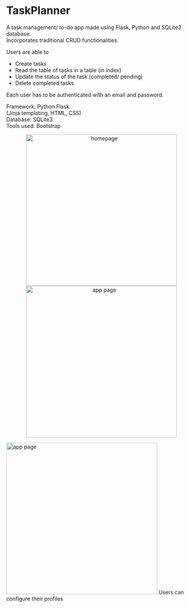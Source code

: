 # TaskPlanner
A task management/ to-do app made using Flask, Python and SQLite3 database. <br>
Incorporates traditional CRUD functionalities. <br>

Users are able to 
- Create tasks <br>
- Read the table of tasks in a table (in index) <br>
- Update the status of the task (completed/ pending) <br>
- Delete completed tasks <br>


Each user has to be authenticated with an email and password. <br>

Framework: Python Flask <br>
(Jinja templating, HTML, CSS) <br>
Database: SQLite3 <br>
Tools used: Bootstrap <br>



<p align="middle">

<img width="400" alt="homepage" src="https://user-images.githubusercontent.com/96589109/148578461-b473448c-020c-4d6f-9548-985cfa2f9078.png">

<img width="400" alt="app page" src="https://user-images.githubusercontent.com/96589109/167164702-73649360-61de-418c-97ed-bf9471f55524.png">
</p>

<img width="400" alt="app page" src="https://user-images.githubusercontent.com/96589109/167164731-df331580-1934-4388-a94c-cefe1eb53a3e.png">
Users can configure their profiles


